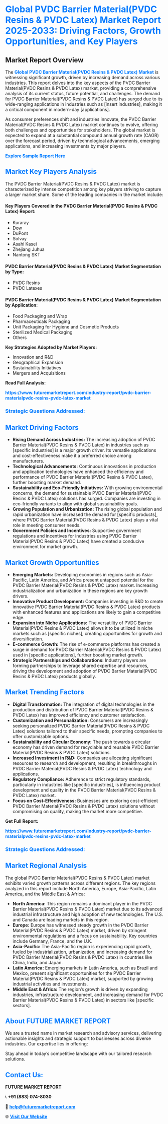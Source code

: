 <h1 style="color: #007BFF;">Global PVDC Barrier Material(PVDC Resins & PVDC Latex) Market Report 2025-2033: Driving Factors, Growth Opportunities, and Key Players</h1>

<section id="overview">
<h2>Market Report Overview</h2>
<p>The <a href="https://www.futuremarketreport.com/industry-report/pvdc-barrier-materialpvdc-resins-pvdc-latex-market" style="color: #007BFF; text-decoration: none;"><strong>Global PVDC Barrier Material(PVDC Resins & PVDC Latex) Market</strong></a> is witnessing significant growth, driven by increasing demand across various industries. This report delves into the key aspects of the PVDC Barrier Material(PVDC Resins & PVDC Latex) market, providing a comprehensive analysis of its current status, future potential, and challenges. The demand for PVDC Barrier Material(PVDC Resins & PVDC Latex) has surged due to its wide-ranging applications in industries such as [insert industries], making it a critical component in modern-day [applications].</p>
<p>As consumer preferences shift and industries innovate, the PVDC Barrier Material(PVDC Resins & PVDC Latex) market continues to evolve, offering both challenges and opportunities for stakeholders. The global market is expected to expand at a substantial compound annual growth rate (CAGR) over the forecast period, driven by technological advancements, emerging applications, and increasing investments by major players.</p>
</section>

<section id="overview">
<p><a href="https://www.futuremarketreport.com/request-sample/reportId=32864" style="color: #007BFF; text-decoration: none;"><strong>Explore Sample Report Here</strong></a></p>
</section>

<section id="key-players">
<h2 style="color: #007BFF;">Market Key Players Analysis</h2>
<p>The PVDC Barrier Material(PVDC Resins & PVDC Latex) market is characterized by intense competition among key players striving to capture a larger market share. Some of the leading companies in the market include:</p>
<h4>Key Players Covered in the PVDC Barrier Material(PVDC Resins & PVDC Latex) Report:</h4>
<ul><li>Kuraray</li><li>Dow</li><li>DuPont</li><li>Solvay</li><li>Asahi Kasei</li><li>Zhejiang Juhua</li><li>Nantong SKT</li></ul>
<h4>PVDC Barrier Material(PVDC Resins & PVDC Latex) Market Segmentation by Type:</h4>
<ul><li>PVDC Resins</li><li>PVDC Latexes</li></ul>

<h4>PVDC Barrier Material(PVDC Resins & PVDC Latex) Market Segmentation by Application:</h4>
<ul><li>Food Packaging and Wrap</li><li>Pharmaceuticals Packaging</li><li>Unit Packaging for Hygiene and Cosmetic Products</li><li>Sterilized Medical Packaging</li><li>Others</li></ul>
<p><strong>Key Strategies Adopted by Market Players:</strong></p>
<ul>
<li>Innovation and R&D</li>
<li>Geographical Expansion</li>
<li>Sustainability Initiatives</li>
<li>Mergers and Acquisitions</li>
</ul>
</section>

<section>
<p><strong>Read Full Analysis: </strong></p><a href="https://www.futuremarketreport.com/industry-report/pvdc-barrier-materialpvdc-resins-pvdc-latex-market" style="color: #007BFF; text-decoration: none;"><strong>https://www.futuremarketreport.com/industry-report/pvdc-barrier-materialpvdc-resins-pvdc-latex-market</strong></a>
<h3 style="color: #007BFF;">Strategic Questions Addressed:</h3>
</section>

<section id="driving-factors">
<h2 style="color: #007BFF;">Market Driving Factors</h2>
<ul>
<li><strong>Rising Demand Across Industries:</strong> The increasing adoption of PVDC Barrier Material(PVDC Resins & PVDC Latex) in industries such as [specific industries] is a major growth driver. Its versatile applications and cost-effectiveness make it a preferred choice among manufacturers.</li>
<li><strong>Technological Advancements:</strong> Continuous innovations in production and application technologies have enhanced the efficiency and performance of PVDC Barrier Material(PVDC Resins & PVDC Latex), further boosting market demand.</li>
<li><strong>Sustainability and Eco-Friendly Initiatives:</strong> With growing environmental concerns, the demand for sustainable PVDC Barrier Material(PVDC Resins & PVDC Latex) solutions has surged. Companies are investing in eco-friendly variants to align with global sustainability goals.</li>
<li><strong>Growing Population and Urbanization:</strong> The rising global population and rapid urbanization have increased the demand for [specific products], where PVDC Barrier Material(PVDC Resins & PVDC Latex) plays a vital role in meeting consumer needs.</li>
<li><strong>Government Policies and Incentives:</strong> Supportive government regulations and incentives for industries using PVDC Barrier Material(PVDC Resins & PVDC Latex) have created a conducive environment for market growth.</li>
</ul>
</section>

<section id="growth-opportunities">
<h2 style="color: #007BFF;">Market Growth Opportunities</h2>
<ul>
<li><strong>Emerging Markets:</strong> Developing economies in regions such as Asia-Pacific, Latin America, and Africa present untapped potential for the PVDC Barrier Material(PVDC Resins & PVDC Latex) market. Increasing industrialization and urbanization in these regions are key growth drivers.</li>
<li><strong>Innovative Product Development:</strong> Companies investing in R&D to create innovative PVDC Barrier Material(PVDC Resins & PVDC Latex) products with enhanced features and applications are likely to gain a competitive edge.</li>
<li><strong>Expansion into Niche Applications:</strong> The versatility of PVDC Barrier Material(PVDC Resins & PVDC Latex) allows it to be utilized in niche markets such as [specific niches], creating opportunities for growth and diversification.</li>
<li><strong>E-commerce Growth:</strong> The rise of e-commerce platforms has created a surge in demand for PVDC Barrier Material(PVDC Resins & PVDC Latex) used in [specific applications], further boosting market growth.</li>
<li><strong>Strategic Partnerships and Collaborations:</strong> Industry players are forming partnerships to leverage shared expertise and resources, driving the development and adoption of PVDC Barrier Material(PVDC Resins & PVDC Latex) products globally.</li>
</ul>
</section>

<section id="trending-factors">
<h2 style="color: #007BFF;">Market Trending Factors</h2>
<ul>
<li><strong>Digital Transformation:</strong> The integration of digital technologies in the production and distribution of PVDC Barrier Material(PVDC Resins & PVDC Latex) has improved efficiency and customer satisfaction.</li>
<li><strong>Customization and Personalization:</strong> Consumers are increasingly seeking personalized PVDC Barrier Material(PVDC Resins & PVDC Latex) solutions tailored to their specific needs, prompting companies to offer customizable options.</li>
<li><strong>Sustainability and Circular Economy:</strong> The push towards a circular economy has driven demand for recyclable and reusable PVDC Barrier Material(PVDC Resins & PVDC Latex) solutions.</li>
<li><strong>Increased Investment in R&D:</strong> Companies are allocating significant resources to research and development, resulting in breakthroughs in PVDC Barrier Material(PVDC Resins & PVDC Latex) technology and applications.</li>
<li><strong>Regulatory Compliance:</strong> Adherence to strict regulatory standards, particularly in industries like [specific industries], is influencing product development and quality in the PVDC Barrier Material(PVDC Resins & PVDC Latex) market.</li>
<li><strong>Focus on Cost-Effectiveness:</strong> Businesses are exploring cost-efficient PVDC Barrier Material(PVDC Resins & PVDC Latex) solutions without compromising on quality, making the market more competitive.</li>
</ul>
</section>

<section>
<p><strong>Get Full Report: </strong></p><a href="https://www.futuremarketreport.com/industry-report/pvdc-barrier-materialpvdc-resins-pvdc-latex-market" style="color: #007BFF; text-decoration: none;"><strong>https://www.futuremarketreport.com/industry-report/pvdc-barrier-materialpvdc-resins-pvdc-latex-market</strong></a>
<h3 style="color: #007BFF;">Strategic Questions Addressed:</h3>
</section>


<section id="regional-analysis">
<h2 style="color: #007BFF;">Market Regional Analysis</h2>
<p>The global PVDC Barrier Material(PVDC Resins & PVDC Latex) market exhibits varied growth patterns across different regions. The key regions analyzed in this report include North America, Europe, Asia-Pacific, Latin America, and the Middle East & Africa:</p>
<ul>
<li><strong>North America:</strong> This region remains a dominant player in the PVDC Barrier Material(PVDC Resins & PVDC Latex) market due to its advanced industrial infrastructure and high adoption of new technologies. The U.S. and Canada are leading markets in this region.</li>
<li><strong>Europe:</strong> Europe has witnessed steady growth in the PVDC Barrier Material(PVDC Resins & PVDC Latex) market, driven by stringent environmental regulations and a focus on sustainability. Key countries include Germany, France, and the U.K.</li>
<li><strong>Asia-Pacific:</strong> The Asia-Pacific region is experiencing rapid growth, fueled by industrialization, urbanization, and increasing demand for PVDC Barrier Material(PVDC Resins & PVDC Latex) in countries like China, India, and Japan.</li>
<li><strong>Latin America:</strong> Emerging markets in Latin America, such as Brazil and Mexico, present significant opportunities for the PVDC Barrier Material(PVDC Resins & PVDC Latex) market, supported by growing industrial activities and investments.</li>
<li><strong>Middle East & Africa:</strong> The region’s growth is driven by expanding industries, infrastructure development, and increasing demand for PVDC Barrier Material(PVDC Resins & PVDC Latex) in sectors like [specific sectors].</li>
</ul>
</section>

<footer>
<h2 style="color: #007BFF;">About FUTURE MARKET REPORT</h2>
<p>We are a trusted name in market research and advisory services, delivering actionable insights and strategic support to businesses across diverse industries. Our expertise lies in offering:</p>

<p>Stay ahead in today’s competitive landscape with our tailored research solutions.</p>

<h2 style="color: #007BFF;">Contact Us:</h2>
<p><strong>FUTURE MARKET REPORT</strong></p>
<p>📞 <strong>+91 (883) 074-8030</strong></p>
<p>📧 <strong><a href="mailto:help@futuremarketreport.com" style="color: #007BFF;">help@futuremarketreport.com</a></strong></p>
<p>🌐 <strong><a href="https://www.futuremarketreport.com/" style="color: #007BFF;">Visit Our Website</a></strong></p>
</footer>